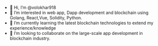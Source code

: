 - 👋 Hi, I’m @volokhar918
- 👀 I’m interested in web app, Dapp development and blockchain using Golang, React,Vue, Solidity, Python.
- 🌱 I’m currently learning the latest blockchain technologies to extend my experience/knowledge
- 💞️ I’m looking to collaborate on the large-scale app development in blockchain industry.

<!---
volokhar918/volokhar918 is a ✨ special ✨ repository because its `README.md` (this file) appears on your GitHub profile.
You can click the Preview link to take a look at your changes.
--->
